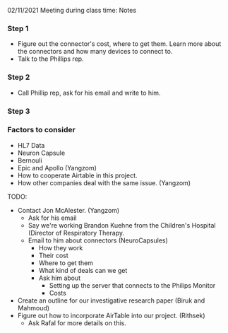02/11/2021 Meeting during class time: Notes

### Step 1
* Figure out the connector's cost, where to get them. Learn more about the connectors and how many devices to connect to. 
* Talk to the Phillips rep.

### Step 2
* Call Phillip rep, ask for his email and write to him. 
### Step 3

### Factors to consider

* HL7 Data
* Neuron Capsule
* Bernouli
* Epic and Apollo (Yangzom)
* How to cooperate Airtable in this project. 
* How other companies deal with the same issue. (Yangzom)


TODO: 
- Contact Jon McAlester. (Yangzom)
	- Ask for his email
	- Say we're working Brandon Kuehne from the Children's Hospital (Director of Respiratory Therapy.
	- Email to him about connectors (NeuroCapsules)
		- How they work
		- Their cost
		- Where to get them
		- What kind of deals can we get
		- Ask him about
			- Setting up the server that connects to the Philips Monitor
			- Costs 
- Create an outline for our investigative research paper (Biruk and Mahmoud)
- Figure out how to incorporate AirTable into our project. (Rithsek)
	- Ask Rafal for more details on this.



